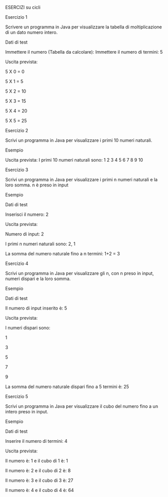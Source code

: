 ESERCIZI su cicli


Esercizio 1

Scrivere un programma in Java per visualizzare la tabella di moltiplicazione di un dato numero intero.


Dati di test

Immettere il numero (Tabella da calcolare): Immettere il numero di termini: 5

Uscita prevista:


5 X 0 = 0

5 X 1 = 5

5 X 2 = 10

5 X 3 = 15

5 X 4 = 20

5 X 5 = 25



Esercizio 2

Scrivi un programma in Java per visualizzare i primi 10 numeri naturali.

Esempio

Uscita prevista: I primi 10 numeri naturali sono: 1 2 3 4 5 6 7 8 9 10


Esercizio 3

Scrivi un programma in Java per visualizzare i primi n numeri naturali e la loro somma. n è preso in input

Esempio

Dati di test

Inserisci il numero: 2

Uscita prevista:

Numero di input: 2

I primi n numeri naturali sono: 2, 1

La somma del numero naturale fino a n termini: 1+2 = 3





Esercizio 4

Scrivi un programma in Java per visualizzare gli n, con n preso in input, numeri dispari e la loro somma.


Esempio


Dati di test

Il numero di input inserito è: 5

Uscita prevista:


I numeri dispari sono:

1

3

5

7

9

La somma del numero naturale dispari fino a 5 termini è: 25




Esercizio 5

Scrivi un programma in Java per visualizzare il cubo del numero fino a un intero preso in input.


Esempio


Dati di test

Inserire il numero di termini: 4

Uscita prevista:


Il numero è: 1 e il cubo di 1 è: 1

Il numero è: 2 e il cubo di 2 è: 8

Il numero è: 3 e il cubo di 3 è: 27

Il numero è: 4 e il cubo di 4 è: 64